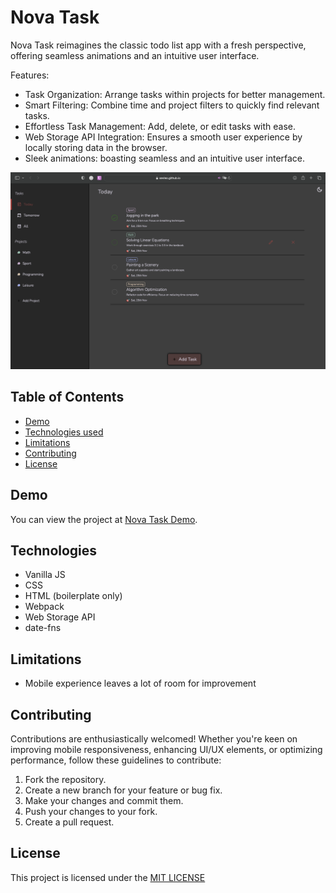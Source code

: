 
# Nova Task

Nova Task reimagines the classic todo list app with a fresh perspective, offering seamless animations and an intuitive user interface.

Features:
- Task Organization: Arrange tasks within projects for better management.
- Smart Filtering: Combine time and project filters to quickly find relevant tasks.
- Effortless Task Management: Add, delete, or edit tasks with ease.
- Web Storage API Integration: Ensures a smooth user experience by locally storing data in the browser.
- Sleek animations: boasting seamless and an intuitive user interface.


![Home page screenshot](screenshot.png)


## Table of Contents

- [Demo](#demo)
- [Technologies used](#technologies)
- [Limitations](#limitations)
- [Contributing](#contributing)
- [License](#license)


## Demo

You can view the project at [Nova Task Demo](https://sevleo.github.io/nova_task/).


## Technologies

- Vanilla JS
- CSS
- HTML (boilerplate only)
- Webpack
- Web Storage API
- date-fns

## Limitations
- Mobile experience leaves a lot of room for improvement

## Contributing

 Contributions are enthusiastically welcomed! Whether you're keen on improving mobile responsiveness, enhancing UI/UX elements, or optimizing performance, follow these guidelines to contribute:

 1. Fork the repository.
 2. Create a new branch for your feature or bug fix.
 3. Make your changes and commit them.
 4. Push your changes to your fork.
 5. Create a pull request.


## License

 This project is licensed under the [MIT LICENSE](./LICENSE)